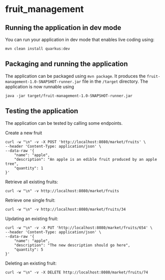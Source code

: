 # fruit_management
## Running the application in dev mode

You can run your application in dev mode that enables live coding using:
```
mvn clean install quarkus:dev
```

## Packaging and running the application

The application can be packaged using `mvn package`.
It produces the `fruit-management-1.0-SNAPSHOT-runner.jar` file in the `/target` directory.
The application is now runnable using
``` 
java -jar target/fruit-management-1.0-SNAPSHOT-runner.jar
```

## Testing the application

The application can be tested by calling some endpoints.

Create a new fruit
```
curl -w "\n" -v -X POST 'http://localhost:8080/market/fruits' \
--header 'Content-Type: application/json' \
--data-raw '{
    "name": "apple",
    "description": "An apple is an edible fruit produced by an apple tree",
    "quantity": 1
}'
```
Retrieve all existing fruits:
```
curl -w "\n" -v http://localhost:8080/market/fruits
```
Retrieve one single fruit:
```
curl -w "\n" -v http://localhost:8080/market/fruits/34
```
Updating an existing fruit:
```
curl -w "\n" -v -X PUT 'http://localhost:8080/market/fruits/654' \
--header 'Content-Type: application/json' \
--data-raw '{
    "name": "apple",
    "description": "The new description should go here",
    "quantity": 5
}'
```
Deleting an existing fruit:
```
curl -w "\n" -v -X DELETE http://localhost:8080/market/fruits/74
```

